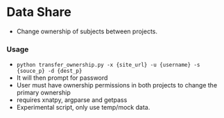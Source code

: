 # Data Share
- Change ownership of subjects between projects.
### Usage
- `python transfer_ownership.py -x {site_url} -u {username} -s {souce_p} -d {dest_p}`
- It will then prompt for password
- User must have ownership permissions in both projects to change the primary ownership
- requires xnatpy, argparse and getpass
- Experimental script, only use temp/mock data.
